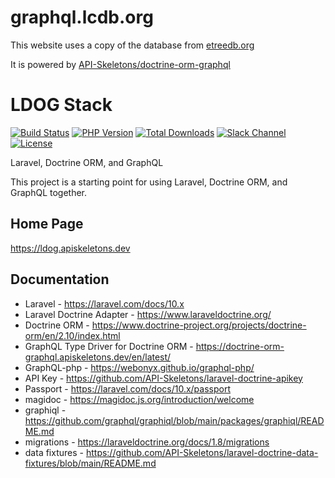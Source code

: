 graphql.lcdb.org
================

This website uses a copy of the database from [etreedb.org](etreedb.org)

It is powered by [API-Skeletons/doctrine-orm-graphql](https://github.com/API-Skeletons/doctrine-orm-graphql)


LDOG Stack
==========

[![Build Status](https://github.com/API-Skeletons/ldog/actions/workflows/ldog.yml/badge.svg)](https://github.com/API-Skeletons/ldog/actions/workflows/ldog.yml?query=branch%3Amain)
[![PHP Version](https://img.shields.io/badge/PHP-8.3%2b-blue)](https://img.shields.io/badge/PHP-8.3%2b-blue)
[![Total Downloads](https://poser.pugx.org/api-skeletons/ldog/downloads)](//packagist.org/packages/api-skeletons/ldog)
[![Slack Channel](https://camo.githubusercontent.com/21134ce22db8dc96c8ffed33cbfe3912dd1a17cf81c747983fbcad9769ac6509/68747470733a2f2f696d672e736869656c64732e696f2f62616467652f736c61636b2d6a6f696e2d6f72616e67652e737667)](https://apiskeletons.slack.com/archives/C06TEBW5P2A)
[![License](https://poser.pugx.org/api-skeletons/ldog/license)](//packagist.org/packages/api-skeletons/ldog)

Laravel, Doctrine ORM, and GraphQL

This project is a starting point for using Laravel, Doctrine ORM, and GraphQL together.


Home Page
---------

https://ldog.apiskeletons.dev


Documentation
-------------

* Laravel - https://laravel.com/docs/10.x
* Laravel Doctrine Adapter - https://www.laraveldoctrine.org/
* Doctrine ORM - https://www.doctrine-project.org/projects/doctrine-orm/en/2.10/index.html
* GraphQL Type Driver for Doctrine ORM - https://doctrine-orm-graphql.apiskeletons.dev/en/latest/
* GraphQL-php - https://webonyx.github.io/graphql-php/
* API Key - https://github.com/API-Skeletons/laravel-doctrine-apikey
* Passport - https://laravel.com/docs/10.x/passport
* magidoc - https://magidoc.js.org/introduction/welcome
* graphiql - https://github.com/graphql/graphiql/blob/main/packages/graphiql/README.md
* migrations - https://laraveldoctrine.org/docs/1.8/migrations
* data fixtures - https://github.com/API-Skeletons/laravel-doctrine-data-fixtures/blob/main/README.md
